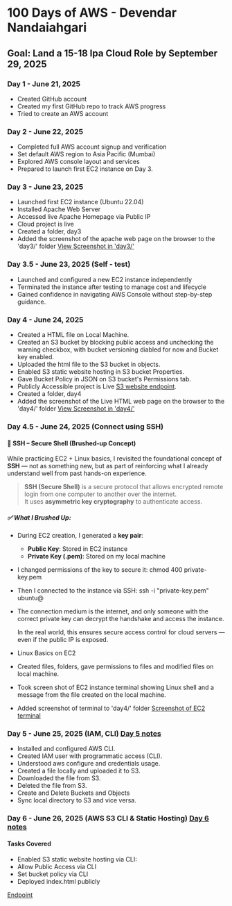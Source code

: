 # 100 Days of AWS - Devendar Nandaiahgari

## Goal: Land a 15-18 lpa Cloud Role by September 29, 2025

### Day 1 - June 21, 2025

- Created GitHub account
- Created my first GitHub repo to track AWS progress
- Tried to create an AWS account

### Day 2 - June 22, 2025

- Completed full AWS account signup and verification
- Set default AWS region to Asia Pacific (Mumbai)
- Explored AWS console layout and services
- Prepared to launch first EC2 instance on Day 3.

### Day 3 - June 23, 2025

- Launched first EC2 instance (Ubuntu 22.04)
- Installed Apache Web Server
- Accessed live Apache Homepage via Public IP
- Cloud project is live
- Created a folder, day3
- Added the screenshot of the apache web page on the browser to the 'day3/' folder [View Screenshot in 'day3/'](day3/apache-page.png)

### Day 3.5 - June 23, 2025 (Self - test)

- Launched and configured a new EC2 instance independently
- Terminated the instance after testing to manage cost and lifecycle
- Gained confidence in navigating AWS Console without step-by-step guidance.


### Day 4 - June 24, 2025

- Created a HTML file on Local Machine.
- Created an S3 bucket by blocking public access and unchecking the warning checkbox, with bucket versioning diabled for now and Bucket key enabled.
- Uploaded the html file to the S3 bucket in objects.
- Enabled S3 static website hosting in S3 bucket Properties.
- Gave Bucket Policy in JSON on S3 bucket's Permissions tab.
- Publicly Accessible project is Live [S3 website endpoint](http://devendar-s3-site.s3-website.ap-south-1.amazonaws.com).
- Created a folder, day4
- Added the screenshot of the Live HTML web page on the browser to the 'day4/' folder [View Screenshot in 'day4/'](day4/live-html-page.png)


### Day 4.5 - June 24, 2025 (Connect using SSH)

#### 🔐 SSH – Secure Shell (Brushed-up Concept)

While practicing EC2 + Linux basics, I revisited the foundational concept of **SSH** — not as something new, but as part of reinforcing what I already understand well from past hands-on experience.

> **SSH (Secure Shell)** is a secure protocol that allows encrypted remote login from one computer to another over the internet.  
> It uses **asymmetric key cryptography** to authenticate access.

##### ✅ What I Brushed Up:

- During EC2 creation, I generated a **key pair**:
  - **Public Key**: Stored in EC2 instance
  - **Private Key (.pem)**: Stored on my local machine

- I changed permissions of the key to secure it:
  chmod 400 private-key.pem

- Then I connected to the instance via SSH:
  ssh -i "private-key.pem" ubuntu@<EC2-Public-IP>

- The connection medium is the internet, and only someone with the correct private key can decrypt the handshake and access the instance.

    In the real world, this ensures secure access control for cloud servers — even if the public IP is exposed.


- Linux Basics on EC2
- Created files, folders, gave permissions to files and modified files on local machine.
- Took screen shot of EC2 instance terminal showing Linux shell and a message from the file created on the local machine.
- Added screenshot of terminal to 'day4/' folder [Screenshot of EC2 terminal](day4/linux-on-ec2.png)



### Day 5 - June 25, 2025 (IAM, CLI) [Day 5 notes](day5/notes.md)

- Installed and configured AWS CLI.
- Created IAM user with programmatic access (CLI).
- Understood aws configure and credentials usage.
- Created a file locally and uploaded it to S3.
- Downloaded the file from S3.
- Deleted the file from S3.
- Create and Delete Buckets and Objects
- Sync local directory to S3 and vice versa.


### Day 6 - June 26, 2025 (AWS S3 CLI & Static Hosting) [Day 6 notes](day6/notes.md)

#### Tasks Covered

- Enabled S3 static website hosting via CLI: 
- Allow Public Access via CLI
- Set bucket policy via CLI
- Deployed index.html publicly

[Endpoint](http://dev-newbucket-cli.s3-website.ap-south-1.amazonaws.com/)



